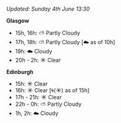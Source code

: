 *Updated: Sunday 4th June 13:30*

**Glasgow**

* 15h, 16h: :partly_sunny: Partly Cloudy
* 17h, 18h: :partly_sunny: Partly Cloudy [:cloud: as of 10h]
* 19h: :cloud: Cloudy
* 20h - 2h: :sunny: Clear

**Edinburgh**

* 15h: :sunny: Clear
* 16h: :sunny: Clear [:cyclone:(:sunny:) as of 15h]
* 17h - 21h: :sunny: Clear
* 22h - 0h: :partly_sunny: Partly Cloudy
* 1h, 2h: :cloud: Cloudy
